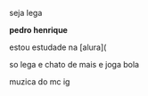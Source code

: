 seja lega


**pedro henrique**

estou estudade na [alura](


so lega e chato de mais e joga bola

muzica do mc ig 
